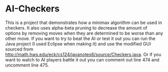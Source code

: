 # AI-Checkers
This is a project that demonstrates how a minimax algorithm can be used in checkers. It also uses alpha-beta pruning to decrease the amount of options by removing moves when they are determined to be worse than any other move. If you want to try to beat the AI or test it out you can run the Java project (I used Eclipse when making it) and use the modified GUI sourced from http://math.hws.edu/eck/cs124/javanotes6/source/Checkers.java. Or if you want to watch to AI players battle it out you can comment out line 474 and uncomment line 475.
